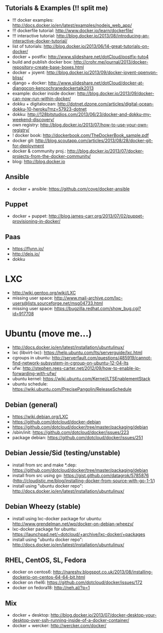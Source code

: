 ## Tutorials & Examples (!! split me)
 - !!! docker examples: http://docs.docker.io/en/latest/examples/nodejs_web_app/
 - !!! dockerfile tutorial: http://www.docker.io/learn/dockerfile/
 - !!! interactive tutorial: http://blog.docker.io/2013/08/introducing-an-interactive-docker-tutorial/
 - list of tutorials: http://blog.docker.io/2013/06/14-great-tutorials-on-docker/
 - docker + postfix: http://www.slideshare.net/dotCloud/postfix-tuto4
 - build and publish docker box: http://crohr.me/journal/2013/docker-repository-create-base-boxes.html
 - docker + joyent: http://blog.docker.io/2013/09/docker-joyent-openvpn-bliss/
 - django + docker: http://www.slideshare.net/dotCloud/docker-at-djangocon-kencochranedockertalk2013
 - example: docker inside docker: http://blog.docker.io/2013/09/docker-can-now-run-within-docker/
 - dokku + digitalocean: http://dotnet.dzone.com/articles/digital-ocean-dokku-10-heroku?mz=57923-dotnet
 - dokku: http://128bitstudios.com/2013/06/23/docker-and-dokku-my-weekend-discovery/
 - own registry: http://blog.docker.io/2013/07/how-to-use-your-own-registry/
 - ! docker book: http://dockerbook.com/TheDockerBook_sample.pdf
 - docker git: http://blog.scoutapp.com/articles/2013/08/28/docker-git-for-deployment
 - docker & community proj.: http://blog.docker.io/2013/07/docker-projects-from-the-docker-community/
 - blog: http://blog.docker.io

## Ansible
 - docker + ansible: https://github.com/cove/docker-ansible

## Puppet
 - docker + puppet: http://blog.james-carr.org/2013/07/02/puppet-provisioning-in-docker/

## Paas
 - https://flynn.io/
 - http://deis.io/
 - dokku

# LXC
 - http://wiki.gentoo.org/wiki/LXC
 - missing user space: http://www.mail-archive.com/lxc-users@lists.sourceforge.net/msg04733.html
 - missing user space: https://bugzilla.redhat.com/show_bug.cgi?id=917708

# Ubuntu (move me...)
 - http://docs.docker.io/en/latest/installation/ubuntulinux/
 - lxc (libvirt-lxc): https://help.ubuntu.com/lts/serverguide/lxc.html
 - cgroups in ubuntu: http://serverfault.com/questions/485919/cannot-find-network-subsystem-in-cgroup-on-ubuntu-12-04-lts
 - ufw: http://stephen.rees-carter.net/2012/09/how-to-enable-ip-forwarding-with-ufw/
 - ubuntu kernel: https://wiki.ubuntu.com/Kernel/LTSEnablementStack
 - ubuntu schedule: https://wiki.ubuntu.com/PrecisePangolin/ReleaseSchedule

## Debian (general)
 - https://wiki.debian.org/LXC
 - https://github.com/dotcloud/docker-debian
 - https://github.com/dotcloud/docker/tree/master/packaging/debian
 - /sbin/init: https://github.com/dotcloud/docker/issues/223
 - package debian: https://github.com/dotcloud/docker/issues/251

## Debian Jessie/Sid (testing/unstable)
 - install from src and make *.dep: https://github.com/dotcloud/docker/tree/master/packaging/debian
 - install from src using go: https://gist.github.com/datagrok/5785876 (http://cloudistic.me/blog/installing-docker-from-source-with-go-1-1/)
 - install using "ubuntu docker repo": http://docs.docker.io/en/latest/installation/ubuntulinux/

## Debian Wheezy (stable)
 - install using lxc-docker package for ubuntu: http://www.grendelman.net/wp/docker-on-debian-wheezy/
 - lxc-docker package for ubuntu: https://launchpad.net/~dotcloud/+archive/lxc-docker/+packages
 - install using "ubuntu docker repo": http://docs.docker.io/en/latest/installation/ubuntulinux/

## RHEL, CentOS, SL, Fedora
 - docker on centos6: http://nareshv.blogspot.co.uk/2013/08/installing-dockerio-on-centos-64-64-bit.html
 - docker on rhel6: https://github.com/dotcloud/docker/issues/172
 - docker on fedora18: http://neh.al/?p=1

## Mix
 - docker + desktop: http://blog.docker.io/2013/07/docker-desktop-your-desktop-over-ssh-running-inside-of-a-docker-container/
 - docker + wercker: http://wercker.com/docker/
